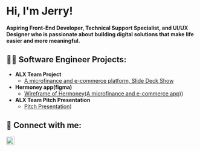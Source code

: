 <h1>Hi, I'm Jerry!</h1>
<b>Aspiring Front-End Developer, Technical Support Specialist, and UI/UX Designer who is passionate about building digital solutions that make life easier and more meaningful.</b>

<h2>👨‍💻 Software Engineer Projects:</h2>

- <b>ALX Team Project</b>
  - [A microfinance and e-commerce platform, Slide Deck Show](https://docs.google.com/presentation/d/1zDvZVU0LUF-W6o-lEnD8vDdYshed6KXDbxghwJJeK6Y/present?slide=id.g2e3e57b4a92_0_10)
- <b>Hermoney app(figma)</b>
  - [Wireframe of Hermoney(A microfinance and e-commerce app)](https://www.figma.com/design/cAy4hKZibmlEOLuyJ4jXLq/OMATECH?node-id=0-1&p=f))</b></i>
- <b>ALX Team Pitch Presentation</b>
  - [Pitch Presentation](https://www.youtube.com/watch?v=ahGPELy6Dgk))</b></i>

 



<h2> 🤳 Connect with me:</h2>



[<img align="left" alt="JoshMadakor | LinkedIn" width="22px" src="https://cdn.jsdelivr.net/npm/simple-icons@v3/icons/linkedin.svg" />][linkedin]



[linkedin]: https://www.linkedin.com/in/nwaloziejerry/

<!--
**joshmadakor1/joshmadakor1** is a ✨ _special_ ✨ repository because its `README.md` (this file) appears on your GitHub profile.

Here are some ideas to get you started:

- 🔭 I’m currently working on ...
- 🌱 I’m currently learning ...
- 👯 I’m looking to collaborate on ...
- 🤔 I’m looking for help with ...
- 💬 Ask me about ...
- 📫 How to reach me: ...
- 😄 Pronouns: ...
- ⚡ Fun fact: ...
-->
